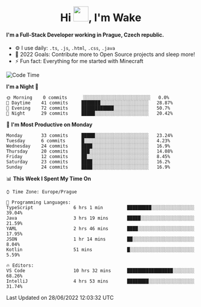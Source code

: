 <h1 align="center">Hi <img src="https://raw.githubusercontent.com/MrWakeCZ/MrWakeCZ/master/Hi.gif" width="40px" />, I'm Wake</h1>

#### I'm a Full-Stack Developer working in Prague, Czech republic.
- ⚙️ I use daily: `.ts`, `.js`, `.html`, `.css`, `.java`
- 🥅 2022 Goals: Contribute more to Open Source projects and sleep more!
- ⚡ Fun fact: Everything for me started with Minecraft

<!--START_SECTION:waka-->
![Code Time](http://img.shields.io/badge/Code%20Time-2%2C515%20hrs%2021%20mins-blue)

**I'm a Night 🦉** 

```text
🌞 Morning    0 commits      ░░░░░░░░░░░░░░░░░░░░░░░░░   0.0% 
🌆 Daytime    41 commits     ███████░░░░░░░░░░░░░░░░░░   28.87% 
🌃 Evening    72 commits     ████████████░░░░░░░░░░░░░   50.7% 
🌙 Night      29 commits     █████░░░░░░░░░░░░░░░░░░░░   20.42%

```
📅 **I'm Most Productive on Monday** 

```text
Monday       33 commits     █████░░░░░░░░░░░░░░░░░░░░   23.24% 
Tuesday      6 commits      █░░░░░░░░░░░░░░░░░░░░░░░░   4.23% 
Wednesday    24 commits     ████░░░░░░░░░░░░░░░░░░░░░   16.9% 
Thursday     20 commits     ███░░░░░░░░░░░░░░░░░░░░░░   14.08% 
Friday       12 commits     ██░░░░░░░░░░░░░░░░░░░░░░░   8.45% 
Saturday     23 commits     ████░░░░░░░░░░░░░░░░░░░░░   16.2% 
Sunday       24 commits     ████░░░░░░░░░░░░░░░░░░░░░   16.9%

```


📊 **This Week I Spent My Time On** 

```text
⌚︎ Time Zone: Europe/Prague

💬 Programming Languages: 
TypeScript               6 hrs 1 min         █████████░░░░░░░░░░░░░░░░   39.04% 
Java                     3 hrs 19 mins       █████░░░░░░░░░░░░░░░░░░░░   21.59% 
YAML                     2 hrs 46 mins       ████░░░░░░░░░░░░░░░░░░░░░   17.95% 
JSON                     1 hr 14 mins        ██░░░░░░░░░░░░░░░░░░░░░░░   8.04% 
Kotlin                   51 mins             █░░░░░░░░░░░░░░░░░░░░░░░░   5.59%

🔥 Editors: 
VS Code                  10 hrs 32 mins      █████████████████░░░░░░░░   68.26% 
IntelliJ                 4 hrs 53 mins       ████████░░░░░░░░░░░░░░░░░   31.74%

```


 Last Updated on 28/06/2022 12:03:32 UTC
<!--END_SECTION:waka-->
